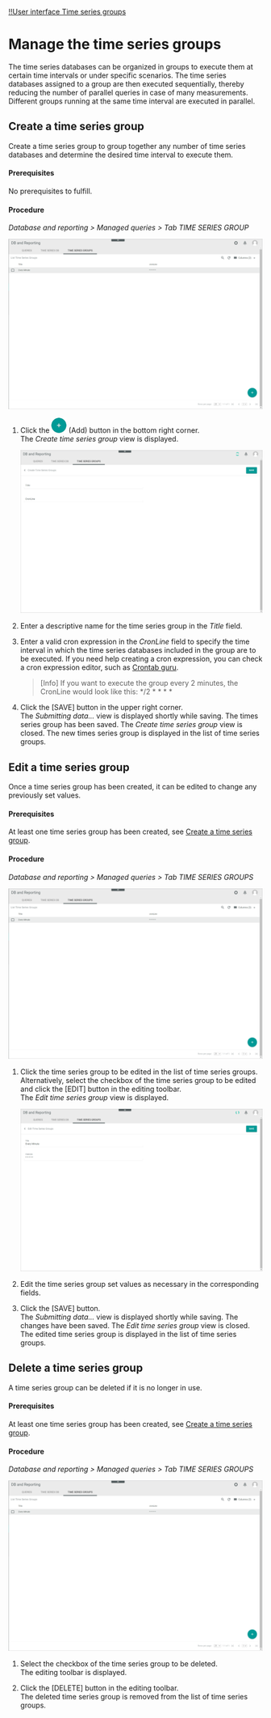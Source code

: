 [!!User interface Time series groups](../UserInterface/01c_TimeSeriesGroups.md)

# Manage the time series groups

The time series databases can be organized in groups to execute them at certain time intervals or under specific scenarios. The time series databases assigned to a group are then executed sequentially, thereby reducing the number of parallel queries in case of many measurements. Different groups running at the same time interval are executed in parallel.  



## Create a time series group

Create a time series group to group together any number of time series databases and determine the desired time interval to execute them.

#### Prerequisites  

No prerequisites to fulfill.

#### Procedure

*Database and reporting > Managed queries > Tab TIME SERIES GROUP*

![List of time series groups](../../Assets/Screenshots/DatabaseAndReporting/ManagedQueries/TimeSeriesGroups/ListTimeSeriesGroups.png "[List of time series groups]")

1. Click the ![Add](../../Assets/Icons/Plus01.png "[Add]") (Add) button in the bottom right corner.   
    The *Create time series group* view is displayed.

    ![Create time series group](../../Assets/Screenshots/DatabaseAndReporting/ManagedQueries/TimeSeriesGroups/CreateTimeSeriesGroup.png "[Create time series group]")

2. Enter a descriptive name for the time series group in the *Title* field.

3. Enter a valid cron expression in the *CronLine* field to specify the time interval in which the time series databases included in the group are to be executed. If you need help creating a cron expression, you can check a cron expression editor, such as [Crontab guru](https://crontab.guru/).

    > [Info] If you want to execute the group every 2 minutes, the CronLine would look like this: */2 * * * *

4. Click the [SAVE] button in the upper right corner.  
    The *Submitting data...* view is displayed shortly while saving. The times series group has been saved. The *Create time series group* view is closed. The new times series group is displayed in the list of time series groups.  



## Edit a time series group

Once a time series group has been created, it can be edited to change any previously set values.

#### Prerequisites  

At least one time series group has been created, see [Create a time series group](#create-a-time-series-group).

#### Procedure

*Database and reporting > Managed queries > Tab TIME SERIES GROUPS*

![List of time series groups](../../Assets/Screenshots/DatabaseAndReporting/ManagedQueries/TimeSeriesGroups/ListTimeSeriesGroups.png "[List of time series groups]")

1. Click the time series group to be edited in the list of time series groups. Alternatively, select the checkbox of the time series group to be edited and click the [EDIT] button in the editing toolbar.  
    The *Edit time series group* view is displayed.

    ![Edit time series group](../../Assets/Screenshots/DatabaseAndReporting/ManagedQueries/TimeSeriesGroups/EditTimeSeriesGroup.png "[Edit time series group]")

2. Edit the time series group set values as necessary in the corresponding fields.

3. Click the [SAVE] button.   
    The *Submitting data...* view is displayed shortly while saving. The changes have been saved. The *Edit time series group* view is closed. The edited time series group is displayed in the list of time series groups. 



## Delete a time series group

A time series group can be deleted if it is no longer in use.

#### Prerequisites

At least one time series group has been created, see [Create a time series group](#create-a-time-series-group).

#### Procedure

*Database and reporting > Managed queries > Tab TIME SERIES GROUPS*

![List of time series groups](../../Assets/Screenshots/DatabaseAndReporting/ManagedQueries/TimeSeriesGroups/ListTimeSeriesGroups.png "[List of time series groups]")

1. Select the checkbox of the time series group to be deleted.   
    The editing toolbar is displayed.

2. Click the [DELETE] button in the editing toolbar.  
    The deleted time series group is removed from the list of time series groups.

[comment]: <> (Julian: Hier kommt keine Bestätigung als Pop-Up Fenster vor, vgl. Time series DB. Wird es noch eingebaut?)